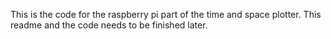 This is the code for the raspberry pi part of the time and space plotter.
This readme and the code needs to be finished later.

